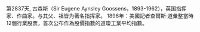 第2837天, 古森斯（Sir Eugene Aynsley Goossens，1893-1962），英国指挥家、作曲家。与其父、祖皆为著名指挥家。
1896年：美國記者查爾斯·道彙整當時12個行業股票，首次公布作為股價指數的道瓊工業平均指數。